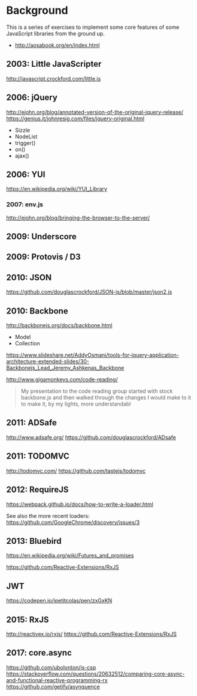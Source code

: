 # Background 

This is a series of exercises to implement some core features of some JavaScript libraries from the ground up. 

- http://aosabook.org/en/index.html

## 2003: Little JavaScripter

http://javascript.crockford.com/little.js

## 2006: jQuery 

http://ejohn.org/blog/annotated-version-of-the-original-jquery-release/
https://genius.it/johnresig.com/files/jquery-original.html

- Sizzle 
- NodeList 
- trigger()
- on()
- ajax()

## 2006: YUI

https://en.wikipedia.org/wiki/YUI_Library

### 2007: env.js 

http://ejohn.org/blog/bringing-the-browser-to-the-server/

## 2009: Underscore 

## 2009: Protovis / D3

## 2010: JSON 

https://github.com/douglascrockford/JSON-js/blob/master/json2.js

## 2010: Backbone

http://backbonejs.org/docs/backbone.html

- Model 
- Collection 

https://www.slideshare.net/AddyOsmani/tools-for-jquery-application-architecture-extended-slides/30-Backbonejs_Lead_Jeremy_Ashkenas_Backbone

http://www.gigamonkeys.com/code-reading/

> My presentation to the code reading group started with stock backbone.js and then walked through the changes I would make to it to make it, by my lights, more understandabl

## 2011: ADSafe 

http://www.adsafe.org/
https://github.com/douglascrockford/ADsafe

## 2011: TODOMVC

http://todomvc.com/
https://github.com/tastejs/todomvc

## 2012: RequireJS

https://webpack.github.io/docs/how-to-write-a-loader.html

See also the more recent loaders: https://github.com/GoogleChrome/discovery/issues/3


## 2013: Bluebird

https://en.wikipedia.org/wiki/Futures_and_promises

https://github.com/Reactive-Extensions/RxJS

## JWT

https://codepen.io/jpetitcolas/pen/zxGxKN

## 2015: RxJS

http://reactivex.io/rxjs/
https://github.com/Reactive-Extensions/RxJS

## 2017:  core.async

https://github.com/ubolonton/js-csp
https://stackoverflow.com/questions/20632512/comparing-core-async-and-functional-reactive-programming-rx
https://github.com/getify/asynquence
